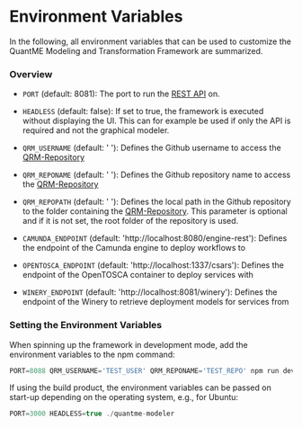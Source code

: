 # Environment Variables

In the following, all environment variables that can be used to customize the QuantME Modeling and Transformation Framework are summarized.

### Overview

* ```PORT``` (default: 8081): The port to run the [REST API](../API) on. 

* ```HEADLESS``` (default: false): If set to true, the framework is executed without displaying the UI. 
This can for example be used if only the API is required and not the graphical modeler.

* ```QRM_USERNAME``` (default: ' '): Defines the Github username to access the [QRM-Repository](../QRM-Repository)

* ```QRM_REPONAME``` (default: ' '): Defines the Github repository name to access the [QRM-Repository](../QRM-Repository)

* ```QRM_REPOPATH``` (default: ' '): Defines the local path in the Github repository to the folder containing the [QRM-Repository](../QRM-Repository). 
  This parameter is optional and if it is not set, the root folder of the repository is used.

* ```CAMUNDA_ENDPOINT``` (default: 'http://localhost:8080/engine-rest'): Defines the endpoint of the Camunda engine to deploy workflows to

* ```OPENTOSCA_ENDPOINT``` (default: 'http://localhost:1337/csars'): Defines the endpoint of the OpenTOSCA container to deploy services with

* ```WINERY_ENDPOINT``` (default: 'http://localhost:8081/winery'): Defines the endpoint of the Winery to retrieve deployment models for services from

### Setting the Environment Variables

When spinning up the framework in development mode, add the environment variables to the npm command:

```javascript
PORT=8088 QRM_USERNAME='TEST_USER' QRM_REPONAME='TEST_REPO' npm run dev
```

If using the build product, the environment variables can be passed on start-up depending on the operating system, e.g., for Ubuntu:

 ```javascript
 PORT=3000 HEADLESS=true ./quantme-modeler
 ```
